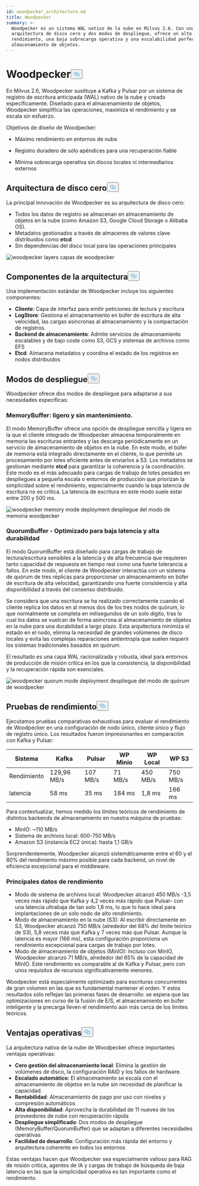 ```yaml
---
id: woodpecker_architecture.md
title: Woodpecker
summary: >-
  Woodpecker es un sistema WAL nativo de la nube en Milvus 2.6. Con una
  arquitectura de disco cero y dos modos de despliegue, ofrece un alto
  rendimiento, una baja sobrecarga operativa y una escalabilidad perfecta en el
  almacenamiento de objetos.
---
```

<h1 id="Woodpecker" class="common-anchor-header">Woodpecker<button data-href="#Woodpecker" class="anchor-icon" translate="no">
      <svg translate="no"
        aria-hidden="true"
        focusable="false"
        height="20"
        version="1.1"
        viewBox="0 0 16 16"
        width="16"
      >
        <path
          fill="#0092E4"
          fill-rule="evenodd"
          d="M4 9h1v1H4c-1.5 0-3-1.69-3-3.5S2.55 3 4 3h4c1.45 0 3 1.69 3 3.5 0 1.41-.91 2.72-2 3.25V8.59c.58-.45 1-1.27 1-2.09C10 5.22 8.98 4 8 4H4c-.98 0-2 1.22-2 2.5S3 9 4 9zm9-3h-1v1h1c1 0 2 1.22 2 2.5S13.98 12 13 12H9c-.98 0-2-1.22-2-2.5 0-.83.42-1.64 1-2.09V6.25c-1.09.53-2 1.84-2 3.25C6 11.31 7.55 13 9 13h4c1.45 0 3-1.69 3-3.5S14.5 6 13 6z"
        ></path>
      </svg>
    </button></h1><p>En Milvus 2.6, Woodpecker sustituye a Kafka y Pulsar por un sistema de registro de escritura anticipada (WAL) nativo de la nube y creado específicamente. Diseñado para el almacenamiento de objetos, Woodpecker simplifica las operaciones, maximiza el rendimiento y se escala sin esfuerzo.</p>
<p>Objetivos de diseño de Woodpecker:</p>
<ul>
<li><p>Máximo rendimiento en entornos de nube</p></li>
<li><p>Registro duradero de sólo apéndices para una recuperación fiable</p></li>
<li><p>Mínima sobrecarga operativa sin discos locales ni intermediarios externos</p></li>
</ul>
<h2 id="Zero-disk-architecture" class="common-anchor-header">Arquitectura de disco cero<button data-href="#Zero-disk-architecture" class="anchor-icon" translate="no">
      <svg translate="no"
        aria-hidden="true"
        focusable="false"
        height="20"
        version="1.1"
        viewBox="0 0 16 16"
        width="16"
      >
        <path
          fill="#0092E4"
          fill-rule="evenodd"
          d="M4 9h1v1H4c-1.5 0-3-1.69-3-3.5S2.55 3 4 3h4c1.45 0 3 1.69 3 3.5 0 1.41-.91 2.72-2 3.25V8.59c.58-.45 1-1.27 1-2.09C10 5.22 8.98 4 8 4H4c-.98 0-2 1.22-2 2.5S3 9 4 9zm9-3h-1v1h1c1 0 2 1.22 2 2.5S13.98 12 13 12H9c-.98 0-2-1.22-2-2.5 0-.83.42-1.64 1-2.09V6.25c-1.09.53-2 1.84-2 3.25C6 11.31 7.55 13 9 13h4c1.45 0 3-1.69 3-3.5S14.5 6 13 6z"
        ></path>
      </svg>
    </button></h2><p>La principal innovación de Woodpecker es su arquitectura de disco cero:</p>
<ul>
<li>Todos los datos de registro se almacenan en almacenamiento de objetos en la nube (como Amazon S3, Google Cloud Storage o Alibaba OS).</li>
<li>Metadatos gestionados a través de almacenes de valores clave distribuidos como <strong>etcd</strong></li>
<li>Sin dependencias del disco local para las operaciones principales</li>
</ul>
<p>
  
   <span class="img-wrapper"> <img translate="no" src="/docs/v2.6.x/assets/woodpecker_layers.png" alt="woodpecker layers" class="doc-image" id="woodpecker-layers" />
   </span> <span class="img-wrapper"> <span>capas de woodpecker</span> </span></p>
<h2 id="Architecture-components" class="common-anchor-header">Componentes de la arquitectura<button data-href="#Architecture-components" class="anchor-icon" translate="no">
      <svg translate="no"
        aria-hidden="true"
        focusable="false"
        height="20"
        version="1.1"
        viewBox="0 0 16 16"
        width="16"
      >
        <path
          fill="#0092E4"
          fill-rule="evenodd"
          d="M4 9h1v1H4c-1.5 0-3-1.69-3-3.5S2.55 3 4 3h4c1.45 0 3 1.69 3 3.5 0 1.41-.91 2.72-2 3.25V8.59c.58-.45 1-1.27 1-2.09C10 5.22 8.98 4 8 4H4c-.98 0-2 1.22-2 2.5S3 9 4 9zm9-3h-1v1h1c1 0 2 1.22 2 2.5S13.98 12 13 12H9c-.98 0-2-1.22-2-2.5 0-.83.42-1.64 1-2.09V6.25c-1.09.53-2 1.84-2 3.25C6 11.31 7.55 13 9 13h4c1.45 0 3-1.69 3-3.5S14.5 6 13 6z"
        ></path>
      </svg>
    </button></h2><p>Una implementación estándar de Woodpecker incluye los siguientes componentes:</p>
<ul>
<li><strong>Cliente</strong>: Capa de interfaz para emitir peticiones de lectura y escritura</li>
<li><strong>LogStore</strong>: Gestiona el almacenamiento en búfer de escritura de alta velocidad, las cargas asíncronas al almacenamiento y la compactación de registros.</li>
<li><strong>Backend de almacenamiento</strong>: Admite servicios de almacenamiento escalables y de bajo coste como S3, GCS y sistemas de archivos como EFS</li>
<li><strong>Etcd</strong>: Almacena metadatos y coordina el estado de los registros en nodos distribuidos</li>
</ul>
<h2 id="Deployment-modes" class="common-anchor-header">Modos de despliegue<button data-href="#Deployment-modes" class="anchor-icon" translate="no">
      <svg translate="no"
        aria-hidden="true"
        focusable="false"
        height="20"
        version="1.1"
        viewBox="0 0 16 16"
        width="16"
      >
        <path
          fill="#0092E4"
          fill-rule="evenodd"
          d="M4 9h1v1H4c-1.5 0-3-1.69-3-3.5S2.55 3 4 3h4c1.45 0 3 1.69 3 3.5 0 1.41-.91 2.72-2 3.25V8.59c.58-.45 1-1.27 1-2.09C10 5.22 8.98 4 8 4H4c-.98 0-2 1.22-2 2.5S3 9 4 9zm9-3h-1v1h1c1 0 2 1.22 2 2.5S13.98 12 13 12H9c-.98 0-2-1.22-2-2.5 0-.83.42-1.64 1-2.09V6.25c-1.09.53-2 1.84-2 3.25C6 11.31 7.55 13 9 13h4c1.45 0 3-1.69 3-3.5S14.5 6 13 6z"
        ></path>
      </svg>
    </button></h2><p>Woodpecker ofrece dos modos de despliegue para adaptarse a sus necesidades específicas:</p>
<h3 id="MemoryBuffer---Lightweight-and-maintenance-free" class="common-anchor-header">MemoryBuffer: ligero y sin mantenimiento.</h3><p>El modo MemoryBuffer ofrece una opción de despliegue sencilla y ligera en la que el cliente integrado de Woodpecker almacena temporalmente en memoria las escrituras entrantes y las descarga periódicamente en un servicio de almacenamiento de objetos en la nube. En este modo, el búfer de memoria está integrado directamente en el cliente, lo que permite un procesamiento por lotes eficiente antes de enviarlos a S3. Los metadatos se gestionan mediante <strong>etcd</strong> para garantizar la coherencia y la coordinación. Este modo es el más adecuado para cargas de trabajo de lotes pesados en despliegues a pequeña escala o entornos de producción que priorizan la simplicidad sobre el rendimiento, especialmente cuando la baja latencia de escritura no es crítica. La latencia de escritura en este modo suele estar entre 200 y 500 ms.</p>
<p>
  
   <span class="img-wrapper"> <img translate="no" src="/docs/v2.6.x/assets/woodpecker_memorybuffer_mode_deployment.png" alt="woodpecker memory mode deployment" class="doc-image" id="woodpecker-memory-mode-deployment" />
   </span> <span class="img-wrapper"> <span>despliegue del modo de memoria woodpecker</span> </span></p>
<h3 id="QuorumBuffer---Optimized-for-low-latency-high-durability" class="common-anchor-header">QuorumBuffer - Optimizado para baja latencia y alta durabilidad</h3><p>El modo QuorumBuffer está diseñado para cargas de trabajo de lectura/escritura sensibles a la latencia y de alta frecuencia que requieren tanto capacidad de respuesta en tiempo real como una fuerte tolerancia a fallos. En este modo, el cliente de Woodpecker interactúa con un sistema de quórum de tres réplicas para proporcionar un almacenamiento en búfer de escritura de alta velocidad, garantizando una fuerte consistencia y alta disponibilidad a través del consenso distribuido.</p>
<p>Se considera que una escritura se ha realizado correctamente cuando el cliente replica los datos en al menos dos de los tres nodos de quórum, lo que normalmente se completa en milisegundos de un solo dígito, tras lo cual los datos se vuelcan de forma asíncrona al almacenamiento de objetos en la nube para una durabilidad a largo plazo. Esta arquitectura minimiza el estado en el nodo, elimina la necesidad de grandes volúmenes de disco locales y evita las complejas reparaciones antientropía que suelen requerir los sistemas tradicionales basados en quórum.</p>
<p>El resultado es una capa WAL racionalizada y robusta, ideal para entornos de producción de misión crítica en los que la consistencia, la disponibilidad y la recuperación rápida son esenciales.</p>
<p>
  
   <span class="img-wrapper"> <img translate="no" src="/docs/v2.6.x/assets/woodpecker_quorumbuffer_mode_deployment.png" alt="woodpecker quorum mode deployment" class="doc-image" id="woodpecker-quorum-mode-deployment" />
   </span> <span class="img-wrapper"> <span>despliegue del modo de quórum de woodpecker</span> </span></p>
<h2 id="Performance-benchmarks" class="common-anchor-header">Pruebas de rendimiento<button data-href="#Performance-benchmarks" class="anchor-icon" translate="no">
      <svg translate="no"
        aria-hidden="true"
        focusable="false"
        height="20"
        version="1.1"
        viewBox="0 0 16 16"
        width="16"
      >
        <path
          fill="#0092E4"
          fill-rule="evenodd"
          d="M4 9h1v1H4c-1.5 0-3-1.69-3-3.5S2.55 3 4 3h4c1.45 0 3 1.69 3 3.5 0 1.41-.91 2.72-2 3.25V8.59c.58-.45 1-1.27 1-2.09C10 5.22 8.98 4 8 4H4c-.98 0-2 1.22-2 2.5S3 9 4 9zm9-3h-1v1h1c1 0 2 1.22 2 2.5S13.98 12 13 12H9c-.98 0-2-1.22-2-2.5 0-.83.42-1.64 1-2.09V6.25c-1.09.53-2 1.84-2 3.25C6 11.31 7.55 13 9 13h4c1.45 0 3-1.69 3-3.5S14.5 6 13 6z"
        ></path>
      </svg>
    </button></h2><p>Ejecutamos pruebas comparativas exhaustivas para evaluar el rendimiento de Woodpecker en una configuración de nodo único, cliente único y flujo de registro único. Los resultados fueron impresionantes en comparación con Kafka y Pulsar:</p>
<table>
<thead>
<tr><th>Sistema</th><th>Kafka</th><th>Pulsar</th><th>WP Minio</th><th>WP Local</th><th>WP S3</th></tr>
</thead>
<tbody>
<tr><td>Rendimiento</td><td>129,96 MB/s</td><td>107 MB/s</td><td>71 MB/s</td><td>450 MB/s</td><td>750 MB/s</td></tr>
<tr><td>latencia</td><td>58 ms</td><td>35 ms</td><td>184 ms</td><td>1,8 ms</td><td>166 ms</td></tr>
</tbody>
</table>
<p>Para contextualizar, hemos medido los límites teóricos de rendimiento de distintos backends de almacenamiento en nuestra máquina de pruebas:</p>
<ul>
<li>MinIO: ~110 MB/s</li>
<li>Sistema de archivos local: 600-750 MB/s</li>
<li>Amazon S3 (instancia EC2 única): hasta 1,1 GB/s</li>
</ul>
<p>Sorprendentemente, Woodpecker alcanzó sistemáticamente entre el 60 y el 80% del rendimiento máximo posible para cada backend, un nivel de eficiencia excepcional para el middleware.</p>
<h3 id="Key-performance-insights" class="common-anchor-header">Principales datos de rendimiento</h3><ul>
<li>Modo de sistema de archivos local: Woodpecker alcanzó 450 MB/s -3,5 veces más rápido que Kafka y 4,2 veces más rápido que Pulsar- con una latencia ultrabaja de tan solo 1,8 ms, lo que lo hace ideal para implantaciones de un solo nodo de alto rendimiento.</li>
<li>Modo de almacenamiento en la nube (S3): Al escribir directamente en S3, Woodpecker alcanzó 750 MB/s (alrededor del 68% del límite teórico de S3), 5,8 veces más que Kafka y 7 veces más que Pulsar. Aunque la latencia es mayor (166 ms), esta configuración proporciona un rendimiento excepcional para cargas de trabajo por lotes.</li>
<li>Modo de almacenamiento de objetos (MinIO): Incluso con MinIO, Woodpecker alcanzó 71 MB/s, alrededor del 65% de la capacidad de MinIO. Este rendimiento es comparable al de Kafka y Pulsar, pero con unos requisitos de recursos significativamente menores.</li>
</ul>
<p>Woodpecker está especialmente optimizado para escrituras concurrentes de gran volumen en las que es fundamental mantener el orden. Y estos resultados sólo reflejan las primeras fases de desarrollo: se espera que las optimizaciones en curso de la fusión de E/S, el almacenamiento en búfer inteligente y la precarga lleven el rendimiento aún más cerca de los límites teóricos.</p>
<h2 id="Operational-benefits" class="common-anchor-header">Ventajas operativas<button data-href="#Operational-benefits" class="anchor-icon" translate="no">
      <svg translate="no"
        aria-hidden="true"
        focusable="false"
        height="20"
        version="1.1"
        viewBox="0 0 16 16"
        width="16"
      >
        <path
          fill="#0092E4"
          fill-rule="evenodd"
          d="M4 9h1v1H4c-1.5 0-3-1.69-3-3.5S2.55 3 4 3h4c1.45 0 3 1.69 3 3.5 0 1.41-.91 2.72-2 3.25V8.59c.58-.45 1-1.27 1-2.09C10 5.22 8.98 4 8 4H4c-.98 0-2 1.22-2 2.5S3 9 4 9zm9-3h-1v1h1c1 0 2 1.22 2 2.5S13.98 12 13 12H9c-.98 0-2-1.22-2-2.5 0-.83.42-1.64 1-2.09V6.25c-1.09.53-2 1.84-2 3.25C6 11.31 7.55 13 9 13h4c1.45 0 3-1.69 3-3.5S14.5 6 13 6z"
        ></path>
      </svg>
    </button></h2><p>La arquitectura nativa de la nube de Woodpecker ofrece importantes ventajas operativas:</p>
<ul>
<li><strong>Cero gestión del almacenamiento local</strong>: Elimina la gestión de volúmenes de disco, la configuración RAID y los fallos de hardware.</li>
<li><strong>Escalado automático</strong>: El almacenamiento se escala con el almacenamiento de objetos en la nube sin necesidad de planificar la capacidad.</li>
<li><strong>Rentabilidad</strong>: Almacenamiento de pago por uso con niveles y compresión automáticos</li>
<li><strong>Alta disponibilidad</strong>: Aprovecha la durabilidad de 11 nueves de los proveedores de nube con recuperación rápida</li>
<li><strong>Despliegue simplificado</strong>: Dos modos de despliegue (MemoryBuffer/QuorumBuffer) que se adaptan a diferentes necesidades operativas</li>
<li><strong>Facilidad de desarrollo</strong>: Configuración más rápida del entorno y arquitectura coherente en todos los entornos</li>
</ul>
<p>Estas ventajas hacen que Woodpecker sea especialmente valioso para RAG de misión crítica, agentes de IA y cargas de trabajo de búsqueda de baja latencia en las que la simplicidad operativa es tan importante como el rendimiento.</p>

